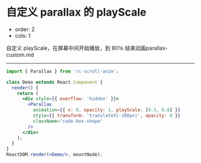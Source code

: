 # 自定义 parallax 的 playScale

- order: 2
- cols: 1

自定义 playScale，在屏幕中间开始播放，到 80％ 结束动画parallax-custom.md

---

```jsx
import { Parallax } from 'rc-scroll-anim';

class Demo extends React.Component {
  render() {
    return (
      <div style={{ overflow: 'hidden' }}>
        <Parallax
          animation={{ x: 0, opacity: 1, playScale: [0.5, 0.8] }}
          style={{ transform: 'translateX(-100px)', opacity: 0 }}
          className="code-box-shape"
        />
      </div>
    );
  }
}
ReactDOM.render(<Demo/>, mountNode);
```

